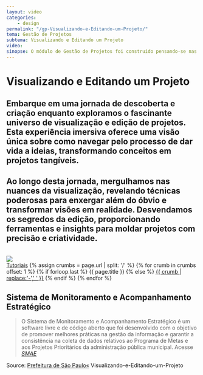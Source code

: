 ```yaml
---
layout: video
categories:
    - design
permalink: "/gp-Visualizando-e-Editando-um-Projeto/"
tema: Gestão de Projetos
subtema: Visualizando e Editando um Projeto
video: 
sinopse: O módulo de Gestão de Projetos foi construido pensando-se nas especificidades e complexidades da gestão de projetos dentro da Administração Pública. Neste tutorial criaremos um novo projeto dentro do SMAE nos atentando para o preenchimento correto de todos os campos de texto solicitados, mesmo os não obrigatórios.
---
```

<!--Title-->

# Visualizando e Editando um Projeto

<!--Teaser-->

## Embarque em uma jornada de descoberta e criação enquanto exploramos o fascinante universo de visualização e edição de projetos. Esta experiência imersiva oferece uma visão única sobre como navegar pelo processo de dar vida a ideias, transformando conceitos em projetos tangíveis.

## Ao longo desta jornada, mergulhamos nas nuances da visualização, revelando técnicas poderosas para enxergar além do óbvio e transformar visões em realidade. Desvendamos os segredos da edição, proporcionando ferramentas e insights para moldar projetos com precisão e criatividade.

<br>

<!--Video-->

<div class="flex-img"><img src="https://th.bing.com/th/id/OIG.LRx4FkipaY71gcTKtX5s?w=270&h=270&c=6&r=0&o=5&pid=ImgGn"></div>

<!--Breadcrumbs-->


<nav class="breadcrumbs" id="breadcrumbs-tutoriais" role="menubar" aria-label="breadcrumbs">
  <a href="{{ site.url }}/tutoriais/">Tutoriais</a>
  {% assign crumbs = page.url | split: '/' %}
  {% for crumb in crumbs offset: 1 %}
    {% if forloop.last %}
      <a class="current">{{ page.title }}</a>
    {% else %}
      <a href="{{ site.url }}{{ site.baseurl }}{% assign crumb_limit = forloop.index | plus: 1 %}{% for crumb in crumbs limit: crumb_limit %}{{ crumb | append: '/' }}{% endfor %}">{{ crumb | replace:'-',' ' }}</a>
    {% endif %}
  {% endfor %}
</nav>



<!--more-->


## Sistema de Monitoramento e Acompanhamento Estratégico

> O Sistema de Monitoramento e Acompanhamento Estratégico é um software livre e de código aberto que foi desenvolvido com o objetivo de promover melhores práticas na gestão da informação e garantir a consistência na coleta de dados relativos ao Programa de Metas e aos Projetos Prioritários da administração pública municipal. Acesse <cite>[SMAE](https://smae.prefeitura.sp.fgv.br/login)</cite>



Source: [Prefeitura de São Paulo«](https://www.capital.sp.gov.br/)
Visualizando-e-Editando-um-Projeto